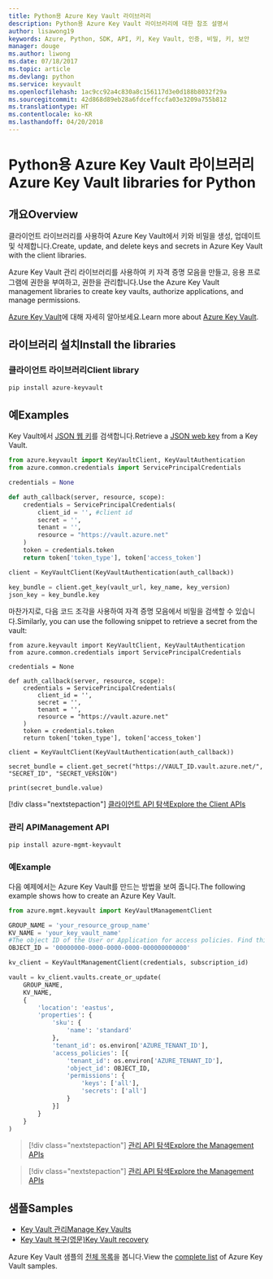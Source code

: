 ```yaml
---
title: Python용 Azure Key Vault 라이브러리
description: Python용 Azure Key Vault 라이브러리에 대한 참조 설명서
author: lisawong19
keywords: Azure, Python, SDK, API, 키, Key Vault, 인증, 비밀, 키, 보안
manager: douge
ms.author: liwong
ms.date: 07/18/2017
ms.topic: article
ms.devlang: python
ms.service: keyvault
ms.openlocfilehash: 1ac9cc92a4c830a8c156117d3e0d188b8032f29a
ms.sourcegitcommit: 42d868d89eb28a6fdceffccfa03e3209a755b812
ms.translationtype: HT
ms.contentlocale: ko-KR
ms.lasthandoff: 04/20/2018
---
```

# <a name="azure-key-vault-libraries-for-python"></a><span data-ttu-id="bfbfb-104">Python용 Azure Key Vault 라이브러리</span><span class="sxs-lookup"><span data-stu-id="bfbfb-104">Azure Key Vault libraries for Python</span></span>

## <a name="overview"></a><span data-ttu-id="bfbfb-105">개요</span><span class="sxs-lookup"><span data-stu-id="bfbfb-105">Overview</span></span>

<span data-ttu-id="bfbfb-106">클라이언트 라이브러리를 사용하여 Azure Key Vault에서 키와 비밀을 생성, 업데이트 및 삭제합니다.</span><span class="sxs-lookup"><span data-stu-id="bfbfb-106">Create, update, and delete keys and secrets in Azure Key Vault with the client libraries.</span></span>

<span data-ttu-id="bfbfb-107">Azure Key Vault 관리 라이브러리를 사용하여 키 자격 증명 모음을 만들고, 응용 프로그램에 권한을 부여하고, 권한을 관리합니다.</span><span class="sxs-lookup"><span data-stu-id="bfbfb-107">Use the Azure Key Vault management libraries to create key vaults, authorize applications, and manage permissions.</span></span> 

<span data-ttu-id="bfbfb-108">[Azure Key Vault](/azure/key-vault/key-vault-whatis)에 대해 자세히 알아보세요.</span><span class="sxs-lookup"><span data-stu-id="bfbfb-108">Learn more about [Azure Key Vault](/azure/key-vault/key-vault-whatis).</span></span>

## <a name="install-the-libraries"></a><span data-ttu-id="bfbfb-109">라이브러리 설치</span><span class="sxs-lookup"><span data-stu-id="bfbfb-109">Install the libraries</span></span>

### <a name="client-library"></a><span data-ttu-id="bfbfb-110">클라이언트 라이브러리</span><span class="sxs-lookup"><span data-stu-id="bfbfb-110">Client library</span></span>

```bash
pip install azure-keyvault
```

## <a name="examples"></a><span data-ttu-id="bfbfb-111">예</span><span class="sxs-lookup"><span data-stu-id="bfbfb-111">Examples</span></span>

<span data-ttu-id="bfbfb-112">Key Vault에서 [JSON 웹 키](https://tools.ietf.org/html/draft-ietf-jose-json-web-key-18)를 검색합니다.</span><span class="sxs-lookup"><span data-stu-id="bfbfb-112">Retrieve a [JSON web key](https://tools.ietf.org/html/draft-ietf-jose-json-web-key-18) from a Key Vault.</span></span>

```python
from azure.keyvault import KeyVaultClient, KeyVaultAuthentication
from azure.common.credentials import ServicePrincipalCredentials

credentials = None

def auth_callback(server, resource, scope):
    credentials = ServicePrincipalCredentials(
        client_id = '', #client id
        secret = '',
        tenant = '',
        resource = "https://vault.azure.net"
    )
    token = credentials.token
    return token['token_type'], token['access_token']

client = KeyVaultClient(KeyVaultAuthentication(auth_callback))

key_bundle = client.get_key(vault_url, key_name, key_version)
json_key = key_bundle.key
```

<span data-ttu-id="bfbfb-113">마찬가지로, 다음 코드 조각을 사용하여 자격 증명 모음에서 비밀을 검색할 수 있습니다.</span><span class="sxs-lookup"><span data-stu-id="bfbfb-113">Similarly, you can use the following snippet to retrieve a secret from the vault:</span></span>

```
from azure.keyvault import KeyVaultClient, KeyVaultAuthentication
from azure.common.credentials import ServicePrincipalCredentials

credentials = None

def auth_callback(server, resource, scope):
    credentials = ServicePrincipalCredentials(
        client_id = '',
        secret = '',
        tenant = '',
        resource = "https://vault.azure.net"
    )
    token = credentials.token
    return token['token_type'], token['access_token']

client = KeyVaultClient(KeyVaultAuthentication(auth_callback))

secret_bundle = client.get_secret("https://VAULT_ID.vault.azure.net/", "SECRET_ID", "SECRET_VERSION")

print(secret_bundle.value)
```

[!div class="nextstepaction"]
[<span data-ttu-id="bfbfb-114">클라이언트 API 탐색</span><span class="sxs-lookup"><span data-stu-id="bfbfb-114">Explore the Client APIs</span></span>](/python/api/overview/azure/keyvault/client)

### <a name="management-api"></a><span data-ttu-id="bfbfb-115">관리 API</span><span class="sxs-lookup"><span data-stu-id="bfbfb-115">Management API</span></span>

```bash
pip install azure-mgmt-keyvault
```

### <a name="example"></a><span data-ttu-id="bfbfb-116">예</span><span class="sxs-lookup"><span data-stu-id="bfbfb-116">Example</span></span>
<span data-ttu-id="bfbfb-117">다음 예제에서는 Azure Key Vault를 만드는 방법을 보여 줍니다.</span><span class="sxs-lookup"><span data-stu-id="bfbfb-117">The following example shows how to create an Azure Key Vault.</span></span> 

```python
from azure.mgmt.keyvault import KeyVaultManagementClient

GROUP_NAME = 'your_resource_group_name'
KV_NAME = 'your_key_vault_name'
#The object ID of the User or Application for access policies. Find this number in the portal
OBJECT_ID = '00000000-0000-0000-0000-000000000000'

kv_client = KeyVaultManagementClient(credentials, subscription_id)

vault = kv_client.vaults.create_or_update(
    GROUP_NAME,
    KV_NAME,
    {
        'location': 'eastus',
        'properties': {
            'sku': {
                'name': 'standard'
            },
            'tenant_id': os.environ['AZURE_TENANT_ID'],
            'access_policies': [{
                'tenant_id': os.environ['AZURE_TENANT_ID'],
                'object_id': OBJECT_ID,
                'permissions': {
                    'keys': ['all'],
                    'secrets': ['all']
                }
            }]
        }
    }
)
```
> [!div class="nextstepaction"]
> [<span data-ttu-id="bfbfb-118">관리 API 탐색</span><span class="sxs-lookup"><span data-stu-id="bfbfb-118">Explore the Management APIs</span></span>](/python/api/azure.mgmt.keyvault)

> [!div class="nextstepaction"]
> [<span data-ttu-id="bfbfb-119">관리 API 탐색</span><span class="sxs-lookup"><span data-stu-id="bfbfb-119">Explore the Management APIs</span></span>](/python/api/overview/azure/keyvault/management)

## <a name="samples"></a><span data-ttu-id="bfbfb-120">샘플</span><span class="sxs-lookup"><span data-stu-id="bfbfb-120">Samples</span></span>
* <span data-ttu-id="bfbfb-121">[Key Vault 관리][1]</span><span class="sxs-lookup"><span data-stu-id="bfbfb-121">[Manage Key Vaults][1]</span></span> 
* <span data-ttu-id="bfbfb-122">[Key Vault 복구(영문)][2]</span><span class="sxs-lookup"><span data-stu-id="bfbfb-122">[Key Vault recovery][2]</span></span>

[1]: https://azure.microsoft.com/resources/samples/key-vault-python-manage/
[2]: https://azure.microsoft.com/resources/samples/key-vault-recovery-python/

<span data-ttu-id="bfbfb-123">Azure Key Vault 샘플의 [전체 목록](https://azure.microsoft.com/resources/samples/?platform=python&term=key+vault)을 봅니다.</span><span class="sxs-lookup"><span data-stu-id="bfbfb-123">View the [complete list](https://azure.microsoft.com/resources/samples/?platform=python&term=key+vault) of Azure Key Vault samples.</span></span> 
